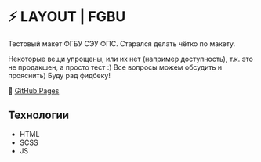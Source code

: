 # ⚡️ LAYOUT | FGBU

Тестовый макет ФГБУ СЭУ ФПС. Старался делать чётко по макету.

Некоторые вещи упрощены, или их нет (например доступность), т.к. это не продакшен, а просто тест :) 
Все вопросы можем обсудить и прояснить)
Буду рад фидбеку!

🔗 [GitHub Pages](https://devkirkir.github.io/Layout-FGBU/)

## Технологии

-   HTML
-   SCSS
-   JS
